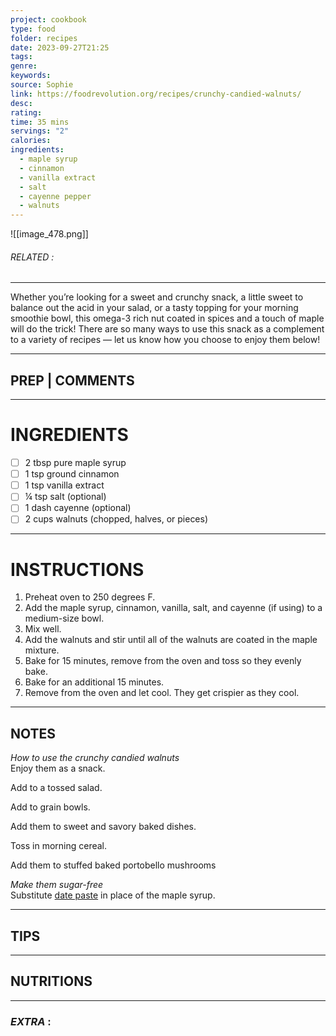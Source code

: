 ```yaml
---
project: cookbook
type: food
folder: recipes
date: 2023-09-27T21:25
tags: 
genre: 
keywords: 
source: Sophie
link: https://foodrevolution.org/recipes/crunchy-candied-walnuts/
desc: 
rating: 
time: 35 mins
servings: "2"
calories: 
ingredients:
  - maple syrup
  - cinnamon
  - vanilla extract
  - salt
  - cayenne pepper
  - walnuts
---
```


![[image_478.png]]
###### *RELATED* : 
---
Whether you’re looking for a sweet and crunchy snack, a little sweet to balance out the acid in your salad, or a tasty topping for your morning smoothie bowl, this omega-3 rich nut coated in spices and a touch of maple will do the trick! There are so many ways to use this snack as a complement to a variety of recipes — let us know how you choose to enjoy them below!

---
## PREP | COMMENTS



---
# INGREDIENTS

- [ ] 2 tbsp pure maple syrup
- [ ] 1 tsp ground cinnamon
- [ ] 1 tsp vanilla extract
- [ ] ¼ tsp salt (optional)
- [ ] 1 dash cayenne (optional)
- [ ] 2 cups walnuts (chopped, halves, or pieces)

---
# INSTRUCTIONS

1. Preheat oven to 250 degrees F.
2. Add the maple syrup, cinnamon, vanilla, salt, and cayenne (if using) to a medium-size bowl.
3. Mix well.
4. Add the walnuts and stir until all of the walnuts are coated in the maple mixture.
5. Bake for 15 minutes, remove from the oven and toss so they evenly bake.
6. Bake for an additional 15 minutes.
7. Remove from the oven and let cool. They get crispier as they cool.

---
## NOTES

_How to use the crunchy candied walnuts_  
Enjoy them as a snack.  
  
Add to a tossed salad.  
  
Add to grain bowls.  
  
Add them to sweet and savory baked dishes.  
  
Toss in morning cereal.  
  
Add them to stuffed baked portobello mushrooms

_Make them sugar-free_  
Substitute [date paste](https://foodrevolution.org/recipes/super-simple-homemade-date-paste/) in place of the maple syrup.

---
## TIPS



---
## NUTRITIONS



---
### *EXTRA* :



